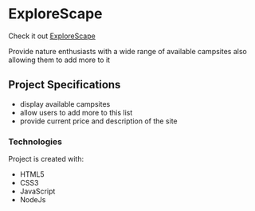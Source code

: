 # ExploreScape
Check it out 
[ExploreScape](https://yelp-camp-nl6l.onrender.com)

Provide nature enthusiasts with a wide range of available campsites also allowing them to add more to it

## Project Specifications
<ul>
 <li>display available campsites  </li>
<li> allow users to add more to this list</li>
<li>provide current price and description of the site</li>
</ul>

### Technologies
Project is created with:

- HTML5
- CSS3
- JavaScript
- NodeJs

